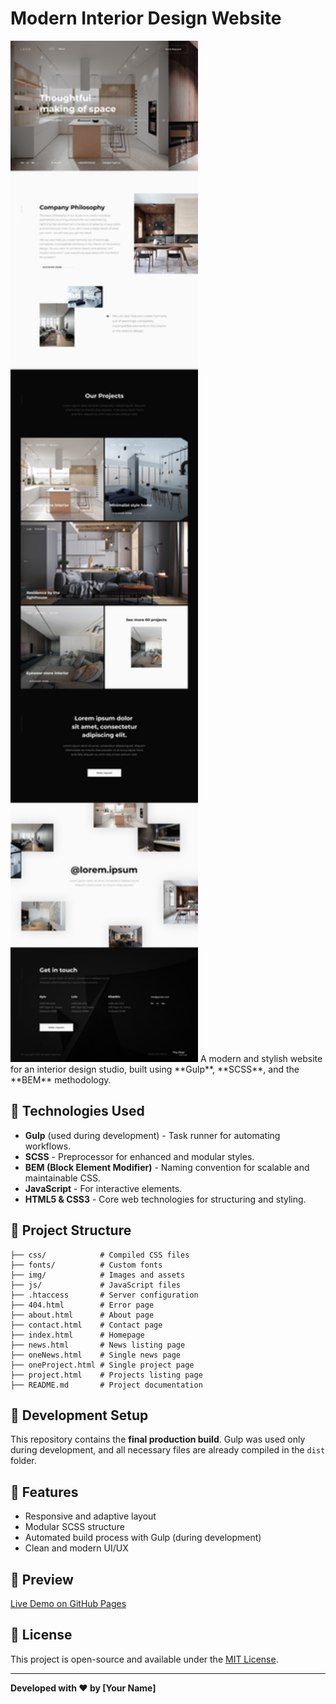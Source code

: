 # Modern Interior Design Website

<img src="./img/Main.jpg" alt="Preview" width="300">
A modern and stylish website for an interior design studio, built using **Gulp**, **SCSS**, and the **BEM** methodology.

## 🚀 Technologies Used
- **Gulp** (used during development) - Task runner for automating workflows.
- **SCSS** - Preprocessor for enhanced and modular styles.
- **BEM (Block Element Modifier)** - Naming convention for scalable and maintainable CSS.
- **JavaScript** - For interactive elements.
- **HTML5 & CSS3** - Core web technologies for structuring and styling.

## 📂 Project Structure
```
├── css/            # Compiled CSS files
├── fonts/          # Custom fonts
├── img/            # Images and assets
├── js/             # JavaScript files
├── .htaccess       # Server configuration
├── 404.html        # Error page
├── about.html      # About page
├── contact.html    # Contact page
├── index.html      # Homepage
├── news.html       # News listing page
├── oneNews.html    # Single news page
├── oneProject.html # Single project page
├── project.html    # Projects listing page
├── README.md       # Project documentation
```

## 🔧 Development Setup
This repository contains the **final production build**. Gulp was used only during development, and all necessary files are already compiled in the `dist` folder.

## 🌟 Features
- Responsive and adaptive layout
- Modular SCSS structure
- Automated build process with Gulp (during development)
- Clean and modern UI/UX

## 📸 Preview
[Live Demo on GitHub Pages](https://alexandre-kovalchuk.github.io/ModernInteriorDesignWebsite/)

## 📌 License
This project is open-source and available under the [MIT License](LICENSE).

---
**Developed with ❤️ by [Your Name]**
